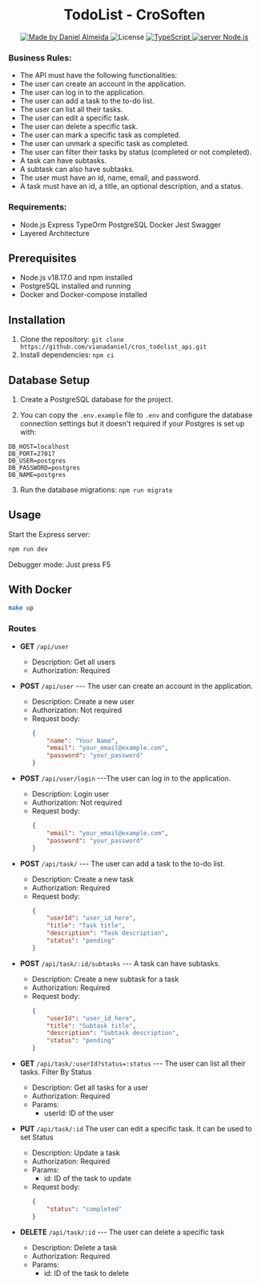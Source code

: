 <h1 align="center">
    TodoList - CroSoften
</h1>

<p align="center">
  <a href="https://www.linkedin.com/in/daniel-viana-almeida/">
    <img
        alt="Made by Daniel Almeida"
        src="https://img.shields.io/badge/MADE%20BY-Daniel%20Almeida-%230077b5?style=flat-square&logo=linkedin">
  </a>

  <img alt="License" src="https://img.shields.io/badge/license-MIT-%20brightgreen?style=flat-square&logo=">

  <a href="https://www.typescript.com/">
    <img
        alt="TypeScript"
        src="https://img.shields.io/badge/STACK-TypeScript-%230077b5?style=flat-square&logo=TypeScript">
  </a>
  <a href="">
    <img
        alt="server Node.js"
        src="https://img.shields.io/badge/Server-Node.js-%23339933?style=flat-square&logo=node.js">
  </a>

</p>

### Business Rules:

-   The API must have the following functionalities:
-   The user can create an account in the application.
-   The user can log in to the application.
-   The user can add a task to the to-do list.
-   The user can list all their tasks.
-   The user can edit a specific task.
-   The user can delete a specific task.
-   The user can mark a specific task as completed.
-   The user can unmark a specific task as completed.
-   The user can filter their tasks by status (completed or not completed).
-   A task can have subtasks.
-   A subtask can also have subtasks.
-   The user must have an id, name, email, and password.
-   A task must have an id, a title, an optional description, and a status.

### Requirements:

-   Node.js Express TypeOrm PostgreSQL Docker Jest Swagger
-   Layered Architecture

## Prerequisites

-   Node.js v18.17.0 and npm installed
-   PostgreSQL installed and running
-   Docker and Docker-compose installed

## Installation

1. Clone the repository: `git clone https://github.com/vianadaniel/cros_todolist_api.git`
2. Install dependencies: `npm ci`

## Database Setup

1. Create a PostgreSQL database for the project.

2. You can copy the `.env.example` file to `.env` and configure the database connection settings but it doesn't required if your Postgres is set up with:

```
DB_HOST=localhost
DB_PORT=27017
DB_USER=postgres
DB_PASSWORD=postgres
DB_NAME=postgres
```

3. Run the database migrations: `npm run migrate`

## Usage

Start the Express server:

```bash
npm run dev

```

Debugger mode: Just press F5

## With Docker

```bash
make up

```

### Routes

-   **GET** `/api/user`

    -   Description: Get all users
    -   Authorization: Required

-   **POST** `/api/user` --- The user can create an account in the application.

    -   Description: Create a new user
    -   Authorization: Not required
    -   Request body:
        ```json
        {
            "name": "Your Name",
            "email": "your_email@example.com",
            "password": "your_password"
        }
        ```

-   **POST** `/api/user/login` ---The user can log in to the application.

    -   Description: Login user
    -   Authorization: Not required
    -   Request body:
        ```json
        {
            "email": "your_email@example.com",
            "password": "your_password"
        }
        ```

-   **POST** `/api/task/` --- The user can add a task to the to-do list.

    -   Description: Create a new task
    -   Authorization: Required
    -   Request body:
        ```json
        {
            "userId": "user_id_here",
            "title": "Task title",
            "description": "Task description",
            "status": "pending"
        }
        ```

-   **POST** `/api/task/:id/subtasks` --- A task can have subtasks.

    -   Description: Create a new subtask for a task
    -   Authorization: Required
    -   Request body:
        ```json
        {
            "userId": "user_id_here",
            "title": "Subtask title",
            "description": "Subtask description",
            "status": "pending"
        }
        ```

-   **GET** `/api/task/:userId?status=:status` --- The user can list all their tasks. Filter By Status

    -   Description: Get all tasks for a user
    -   Authorization: Required
    -   Params:
        -   userId: ID of the user

-   **PUT** `/api/task/:id` The user can edit a specific task. It can be used to set Status

    -   Description: Update a task
    -   Authorization: Required
    -   Params:
        -   id: ID of the task to update
    -   Request body:
        ```json
        {
            "status": "completed"
        }
        ```

-   **DELETE** `/api/task/:id` --- The user can delete a specific task
    -   Description: Delete a task
    -   Authorization: Required
    -   Params:
        -   id: ID of the task to delete
